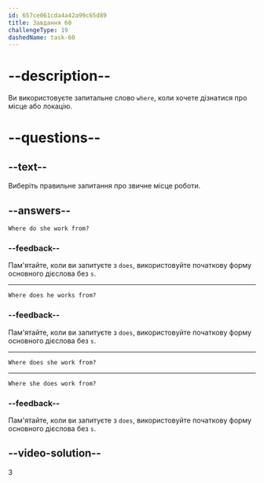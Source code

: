 ```yaml
---
id: 657ce061cda4a42a99c65d89
title: Завдання 60
challengeType: 19
dashedName: task-60
---
```


# --description--

Ви використовуєте запитальне слово `where`, коли хочете дізнатися про місце або локацію.

# --questions--

## --text--

Виберіть правильне запитання про звичне місце роботи.

## --answers--

`Where do she work from?`

### --feedback--

Пам'ятайте, коли ви запитуєте з `does`, використовуйте початкову форму основного дієслова без `s`.

---

`Where does he works from?`

### --feedback--

Пам'ятайте, коли ви запитуєте з `does`, використовуйте початкову форму основного дієслова без `s`.

---

`Where does she work from?`

---

`Where she does work from?`

### --feedback--

Пам'ятайте, коли ви запитуєте з `does`, використовуйте початкову форму основного дієслова без `s`.

## --video-solution--

3
